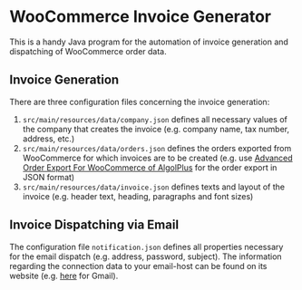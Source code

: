 # WooCommerce Invoice Generator

This is a handy Java program for the automation of invoice generation and dispatching of WooCommerce order data.

## Invoice Generation

There are three configuration files concerning the invoice generation:

1. `src/main/resources/data/company.json` defines all necessary values of the company that creates the invoice (e.g. company name, tax number, address, etc.)
2. `src/main/resources/data/orders.json` defines the orders exported from WooCommerce for which invoices are to be created (e.g. use [Advanced Order Export For WooCommerce of AlgolPlus](https://de.wordpress.org/plugins/woo-order-export-lite/) for the order export in JSON format)
3. `src/main/resources/data/invoice.json` defines texts and layout of the invoice (e.g. header text, heading, paragraphs and font sizes)

## Invoice Dispatching via Email

The configuration file `notification.json` defines all properties necessary for the email dispatch (e.g. address, password, subject).
The information regarding the connection data to your email-host can be found on its website (e.g. [here](https://support.google.com/mail/answer/7126229) for Gmail).   
